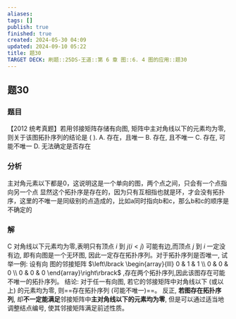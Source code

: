 ```yaml
---
aliases: 
tags: []
publish: true
finished: true
created: 2024-05-30 04:09
updated: 2024-09-10 05:22
title: 题30
TARGET DECK: 刷题::25DS-王道::第 6 章 图::6. 4 图的应用::题30
---
```


## 题30
### 题目
【2012 统考真题】若用邻接矩阵存储有向图, 矩阵中主对角线以下的元素均为零, 则关于该图拓扑序列的结论是 ( ).
A. 存在，且唯一 
B. 存在, 且不唯一
C. 存在, 可能不唯一 
D. 无法确定是否存在
### 分析
主对角元素以下都是0，这说明这是一个单向的图，两个点之间，只会有一个点指向另一个点
显然这个拓扑序是存在的，因为只有互相指也就是环，才会没有拓扑序，这里的不唯一是同级别的点造成的，比如a同时指向b和c，那么b和c的顺序是不确定的
### 解
C
对角线以下元素均为零,表明只有顶点 $i$ 到 $j\left( {i < j}\right)$ 可能有边,而顶点 $j$ 到 $i$ 一定没有边, 即有向图是一个无环图, 因此一定存在拓扑序列。对于拓扑序列是否唯一, 试举一例: 设有向
图的邻接矩阵 $\left\lbrack  \begin{array}{lll} 0 & 1 & 1 \\  0 & 0 & 0 \\  0 & 0 & 0 \end{array}\right\rbrack$ ,存在两个拓扑序列,因此该图存在可能不唯一的拓扑序列。
结论: 对于任一有向图, 若它的邻接矩阵中对角线以下 (或以上) 的元素均为零, 则==存在拓扑序列 (可能不唯一)==。
反正, **若图存在拓扑序列**, 却**不一定能满足**邻接矩阵中**主对角线以下的元素均为零**, 但是可以通过适当地调整结点编号, 使其邻接矩阵满足前述性质。
<!--ID: 1726632849468-->

